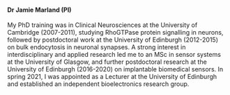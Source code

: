 #### **Dr Jamie Marland (PI)**

My PhD training was in Clinical Neurosciences at the University of Cambridge (2007-2011), studying RhoGTPase protein signalling in neurons, followed by postdoctoral work at the University of Edinburgh (2012-2015) on bulk endocytosis in neuronal synapses. A strong interest in interdisciplinary and applied research led me to an MSc in sensor systems at the University of Glasgow, and further postdoctoral research at the University of Edinburgh (2016-2020) on implantable biomedical sensors. In spring 2021, I was appointed as a Lecturer at the University of Edinburgh and established an independent bioelectronics research group.
